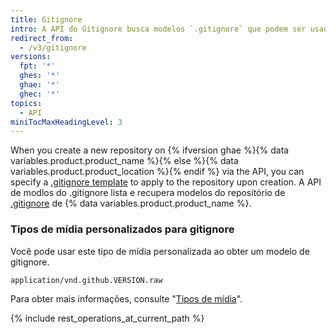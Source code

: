 ```yaml
---
title: Gitignore
intro: A API do Gitignore busca modelos `.gitignore` que podem ser usados para ignorar arquivos e diretórios.
redirect_from:
  - /v3/gitignore
versions:
  fpt: '*'
  ghes: '*'
  ghae: '*'
  ghec: '*'
topics:
  - API
miniTocMaxHeadingLevel: 3
---
```


When you create a new repository on {% ifversion ghae %}{% data variables.product.product_name %}{% else %}{% data variables.product.product_location %}{% endif %} via the API, you can specify a [.gitignore template](/github/getting-started-with-github/ignoring-files) to apply to the repository upon creation. A API de modlos do .gitignore lista e recupera modelos do repositório de [.gitignore](https://github.com/github/gitignore) de {% data variables.product.product_name %}.

### Tipos de mídia personalizados para gitignore

Você pode usar este tipo de mídia personalizada ao obter um modelo de gitignore.

    application/vnd.github.VERSION.raw

Para obter mais informações, consulte "[Tipos de mídia](/rest/overview/media-types)".

{% include rest_operations_at_current_path %}
